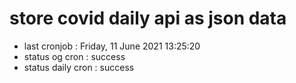 # store covid daily api as json data

- last cronjob : Friday, 11 June 2021 13:25:20
- status og cron : success
- status daily cron : success
      
      